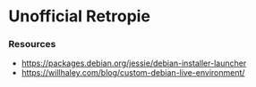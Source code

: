 # Unofficial Retropie


### Resources
- https://packages.debian.org/jessie/debian-installer-launcher
- https://willhaley.com/blog/custom-debian-live-environment/